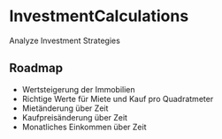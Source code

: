 # InvestmentCalculations
Analyze Investment Strategies

## Roadmap
- Wertsteigerung der Immobilien
- Richtige Werte für Miete und Kauf pro Quadratmeter
- Mietänderung über Zeit
- Kaufpreisänderung über Zeit
- Monatliches Einkommen über Zeit